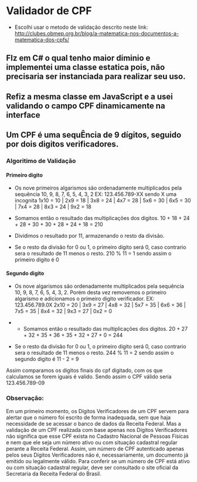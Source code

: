 # Validador de CPF

- Escolhi usar o metodo de validação descrito neste link:
    http://clubes.obmep.org.br/blog/a-matematica-nos-documentos-a-matematica-dos-cpfs/

## FIz em C# o qual tenho maior diminio e implementei uma classe estatica pois, não precisaria ser instanciada para realizar seu uso.
## Refiz a mesma classe em JavaScript e a usei validando o campo CPF dinamicamente na interface


## Um CPF é uma sequÊncia de 9 dígitos, seguido por dois digitos verificadores.
### Algoritimo de Validação

#### Primeiro digito
-  Os nove primeiros algarismos são ordenadamente multiplicados pela sequência 10, 9, 8, 7, 6, 5, 4, 3, 2
    EX: 123.456.789-XX sendo X uma incognita
        1x10 = 10 | 2x9 = 18 | 3x8 = 24 | 4x7 = 28 | 5x6 = 30 | 6x5 = 30 | 7x4 = 28 | 8x3 = 24 | 9x2 = 18

- Somamos então o resultado das multiplicações dos digitos.
    10 + 18 + 24 + 28 + 30 + 30 + 28 + 24 + 18 = 210

- Dividimos o resultado por 11, armazenando o resto da divisão.
- Se o resto da divisão for 0 ou 1, o primeiro digito será 0, caso contrario sera o resultado de 11 menos o resto.
    210 % 11 = 1 sendo assim o primeiro digito é 0

#### Segundo digito
-  Os nove algarismos são ordenadamente multiplicados pela sequência 10, 9, 8, 7, 6, 5, 4, 3, 2. Porém desta vez removemos o primeiro algarismo e adicionamos o primeiro digito verificador.
    EX: 123.456.789.0X
        2x10 = 20 | 3x9 = 27 | 4x8 = 32 | 5x7 = 35 | 6x6 = 36 | 7x5 = 35 | 8x4 = 32 | 9x3 = 27 | 0x2 = 0
- - Somamos então o resultado das multiplicações dos digitos.
    20 + 27 + 32 + 35 + 36 + 35 + 32 + 27 + 0 = 244

- Se o resto da divisão for 0 ou 1, o primeiro digito será 0, caso contrario sera o resultado de 11 menos o resto.
    244 % 11 = 2 sendo assim o segundo digito é 11 - 2 = 9


Assim comparamos os digitos finais do cpf digitado, com os que calculamos se forem iguais é valido.
Sendo assim o CPF válido seria 123.456.789-09



### Observação: 
Em um primeiro momento, os Dígitos Verificadores de um CPF servem para alertar que o número foi escrito de forma inadequada, sem que haja necessidade de se acessar o banco de dados da Receita Federal. Mas a validação de um CPF realizada com base apenas nos Dígitos Verificadores não significa que esse CPF exista no Cadastro Nacional de Pessoas Físicas e nem que ele seja um número ativo ou com situação cadastral regular perante a Receita Federal.
Assim, um número de CPF autenticado apenas pelos seus Dígitos Verificadores não é, necessariamente, um documento já emitido ou legalmente válido. Para conferir se um número de CPF está ativo ou com situação cadastral regular, deve ser consultado o site oficial da Secretaria da Receita Federal do Brasil.
